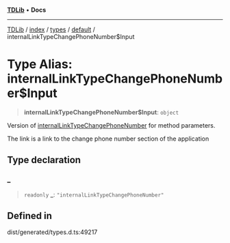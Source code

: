 [**TDLib**](../../../../../../README.md) • **Docs**

***

[TDLib](../../../../../../modules.md) / [index](../../../../../README.md) / [types](../../../README.md) / [default](../README.md) / internalLinkTypeChangePhoneNumber$Input

# Type Alias: internalLinkTypeChangePhoneNumber$Input

> **internalLinkTypeChangePhoneNumber$Input**: `object`

Version of [internalLinkTypeChangePhoneNumber](internalLinkTypeChangePhoneNumber.md) for method parameters.

The link is a link to the change phone number section of the application

## Type declaration

### \_

> `readonly` **\_**: `"internalLinkTypeChangePhoneNumber"`

## Defined in

dist/generated/types.d.ts:49217
